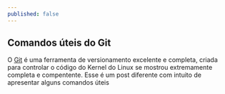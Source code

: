```yaml
---
published: false
---
```

## Comandos úteis do Git

O [Git](https://git-scm.com/) é uma ferramenta de versionamento excelente e completa, criada para controlar o código do Kernel do Linux se mostrou extremamente completa e compentente. Esse é um post diferente com intuito de apresentar alguns comandos úteis 